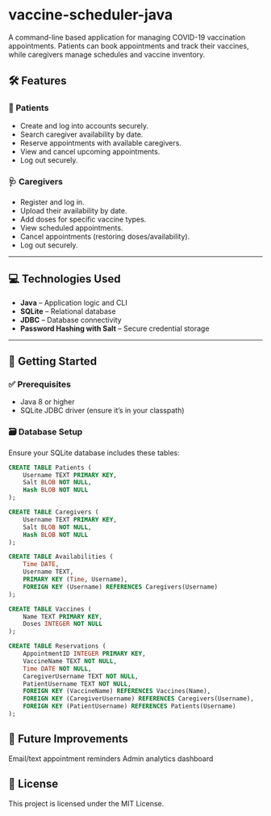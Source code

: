 # vaccine-scheduler-java
A command-line based application for managing COVID-19 vaccination appointments. Patients can book appointments and track their vaccines, while caregivers manage schedules and vaccine inventory.

## 🛠 Features

### 👤 Patients
- Create and log into accounts securely.
- Search caregiver availability by date.
- Reserve appointments with available caregivers.
- View and cancel upcoming appointments.
- Log out securely.

### 🩺 Caregivers 
- Register and log in.
- Upload their availability by date.
- Add doses for specific vaccine types.
- View scheduled appointments.
- Cancel appointments (restoring doses/availability).
- Log out securely.

---

## 💻 Technologies Used

- **Java** – Application logic and CLI
- **SQLite** – Relational database
- **JDBC** – Database connectivity
- **Password Hashing with Salt** – Secure credential storage

---

## 🚀 Getting Started

### ✅ Prerequisites
- Java 8 or higher
- SQLite JDBC driver (ensure it’s in your classpath)

### 🗃 Database Setup

Ensure your SQLite database includes these tables:

```sql
CREATE TABLE Patients (
    Username TEXT PRIMARY KEY,
    Salt BLOB NOT NULL,
    Hash BLOB NOT NULL
);

CREATE TABLE Caregivers (
    Username TEXT PRIMARY KEY,
    Salt BLOB NOT NULL,
    Hash BLOB NOT NULL
);

CREATE TABLE Availabilities (
    Time DATE,
    Username TEXT,
    PRIMARY KEY (Time, Username),
    FOREIGN KEY (Username) REFERENCES Caregivers(Username)
);

CREATE TABLE Vaccines (
    Name TEXT PRIMARY KEY,
    Doses INTEGER NOT NULL
);

CREATE TABLE Reservations (
    AppointmentID INTEGER PRIMARY KEY,
    VaccineName TEXT NOT NULL,
    Time DATE NOT NULL,
    CaregiverUsername TEXT NOT NULL,
    PatientUsername TEXT NOT NULL,
    FOREIGN KEY (VaccineName) REFERENCES Vaccines(Name),
    FOREIGN KEY (CaregiverUsername) REFERENCES Caregivers(Username),
    FOREIGN KEY (PatientUsername) REFERENCES Patients(Username)
);
```
## 📌 Future Improvements
Email/text appointment reminders
Admin analytics dashboard

## 📄 License
This project is licensed under the MIT License.
